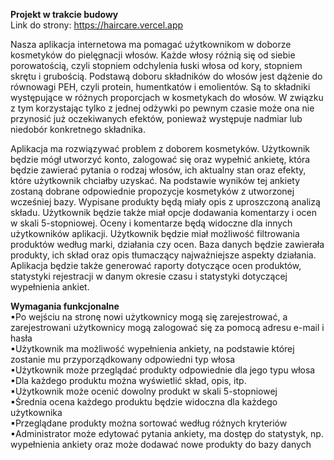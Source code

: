 <b>Projekt w trakcie budowy</b> <br/>
Link do strony: https://haircare.vercel.app

Nasza aplikacja internetowa ma pomagać użytkownikom w doborze kosmetyków do pielęgnacji włosów. Każde włosy różnią się od siebie porowatością, czyli stopniem odchylenia łuski włosa od kory, stopniem skrętu i grubością. Podstawą doboru składników do włosów jest dążenie do równowagi PEH, czyli protein, humentkatów i emolientów. Są to składniki występujące w różnych proporcjach w kosmetykach do włosów. W związku z tym korzystając tylko z jednej odżywki po pewnym czasie może ona nie przynosić już oczekiwanych efektów, ponieważ występuje nadmiar lub niedobór konkretnego składnika.

Aplikacja ma rozwiązywać problem z doborem kosmetyków. Użytkownik będzie mógł utworzyć konto, zalogować się oraz wypełnić ankietę, która będzie zawierać pytania o rodzaj włosów, ich aktualny stan oraz efekty, które użytkownik chciałby uzyskać. Na podstawie wyników tej ankiety zostaną dobrane odpowiednie propozycje kosmetyków z utworzonej wcześniej bazy. Wypisane produkty będą miały opis z uproszczoną analizą składu. Użytkownik będzie także miał opcje dodawania komentarzy i ocen w skali 5-stopniowej. Oceny i komentarze będą widoczne dla innych użytkowników aplikacji. Użytkownik będzie miał możliwość filtrowania produktów według marki, działania czy ocen. Baza danych będzie zawierała produkty, ich skład oraz opis tłumaczący najważniejsze aspekty działania. Aplikacja będzie także generować raporty dotyczące ocen produktów, statystyki rejestracji w danym okresie czasu i statystyki dotyczącej wypełnienia ankiet.

<b>Wymagania funkcjonalne</b> <br/>
▪Po wejściu na stronę nowi użytkownicy mogą się zarejestrować, a zarejestrowani użytkownicy mogą zalogować się za pomocą adresu e-mail i hasła <br/>
▪Użytkownik ma możliwość wypełnienia ankiety, na podstawie której zostanie mu przyporządkowany odpowiedni typ włosa <br/>
▪Użytkownik może przeglądać produkty odpowiednie dla jego typu włosa <br/>
▪Dla każdego produktu można wyświetlić skład, opis, itp. <br/>
▪Użytkownik może ocenić dowolny produkt w skali 5-stopniowej <br/>
▪Średnia ocena każdego produktu będzie widoczna dla każdego użytkownika <br/>
▪Przeglądane produkty można sortować według różnych kryteriów <br/>
▪Administrator może edytować pytania ankiety, ma dostęp do statystyk, np. wypełnienia ankiety oraz może dodawać nowe produkty do bazy danych<br/>


